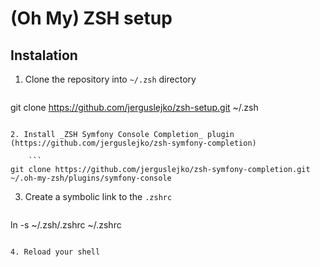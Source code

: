 # (Oh My) ZSH setup

## Instalation

1. Clone the repository into `~/.zsh` directory

    ```
git clone https://github.com/jerguslejko/zsh-setup.git ~/.zsh
```

2. Install _ZSH Symfony Console Completion_ plugin (https://github.com/jerguslejko/zsh-symfony-completion)

    ```
git clone https://github.com/jerguslejko/zsh-symfony-completion.git ~/.oh-my-zsh/plugins/symfony-console
```

3. Create a symbolic link to the `.zshrc`

    ```
ln -s ~/.zsh/.zshrc ~/.zshrc
```

4. Reload your shell
